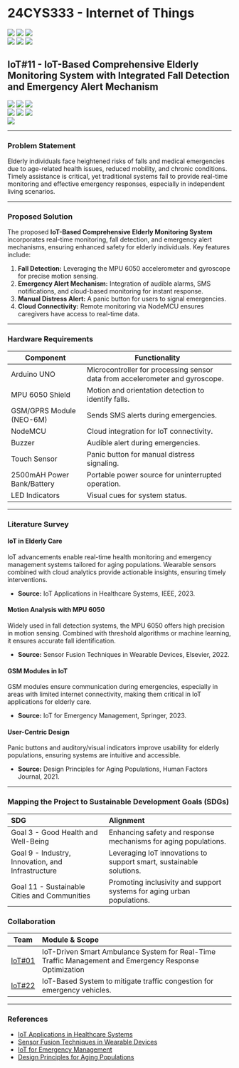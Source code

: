 # 24CYS333 - Internet of Things
![](https://img.shields.io/badge/Batch-22CYS-lightgreen) ![](https://img.shields.io/badge/UG-blue) ![](https://img.shields.io/badge/Subject-IoT-blue)
<br/>
![](https://img.shields.io/badge/Lecture-2-orange) ![](https://img.shields.io/badge/Practical-3-orange) ![](https://img.shields.io/badge/Credits-3-orange) <br/>

## IoT#11 - IoT-Based Comprehensive Elderly Monitoring System with Integrated Fall Detection and Emergency Alert Mechanism

![](https://img.shields.io/badge/Member-Burla_Rushyendra_Reddy-gold)  ![](https://img.shields.io/badge/Member-Palakurty_Roopak_Naga_Venkata_Sree_Sai-gold)  ![](https://img.shields.io/badge/Member-Yallanuru_Kishan_Sai-gold)  
![](https://img.shields.io/badge/SDG-3-darkgreen) ![](https://img.shields.io/badge/SDG-9-darkgreen) ![](https://img.shields.io/badge/SDG-11-darkgreen)  
![](https://img.shields.io/badge/Reviewed-08th_Jan_2025-brown)

---

### Problem Statement
Elderly individuals face heightened risks of falls and medical emergencies due to age-related health issues, reduced mobility, and chronic conditions. Timely assistance is critical, yet traditional systems fail to provide real-time monitoring and effective emergency responses, especially in independent living scenarios.

---

### Proposed Solution

The proposed **IoT-Based Comprehensive Elderly Monitoring System** incorporates real-time monitoring, fall detection, and emergency alert mechanisms, ensuring enhanced safety for elderly individuals. Key features include:

1. **Fall Detection:** Leveraging the MPU 6050 accelerometer and gyroscope for precise motion sensing.
2. **Emergency Alert Mechanism:** Integration of audible alarms, SMS notifications, and cloud-based monitoring for instant response.
3. **Manual Distress Alert:** A panic button for users to signal emergencies.
4. **Cloud Connectivity:** Remote monitoring via NodeMCU ensures caregivers have access to real-time data.

---

### Hardware Requirements

| Component                  | Functionality                                                                                               |
|----------------------------|-------------------------------------------------------------------------------------------------------------|
| Arduino UNO                | Microcontroller for processing sensor data from accelerometer and gyroscope.                               |
| MPU 6050 Shield            | Motion and orientation detection to identify falls.                                                        |
| GSM/GPRS Module (NEO-6M)   | Sends SMS alerts during emergencies.                                                                       |
| NodeMCU                    | Cloud integration for IoT connectivity.                                                                    |
| Buzzer                     | Audible alert during emergencies.                                                                          |
| Touch Sensor               | Panic button for manual distress signaling.                                                                |
| 2500mAH Power Bank/Battery | Portable power source for uninterrupted operation.                                                          |
| LED Indicators             | Visual cues for system status.                                                                             |

---

### Literature Survey

#### IoT in Elderly Care
IoT advancements enable real-time health monitoring and emergency management systems tailored for aging populations. Wearable sensors combined with cloud analytics provide actionable insights, ensuring timely interventions.

* **Source:** IoT Applications in Healthcare Systems, IEEE, 2023.

#### Motion Analysis with MPU 6050
Widely used in fall detection systems, the MPU 6050 offers high precision in motion sensing. Combined with threshold algorithms or machine learning, it ensures accurate fall identification.

* **Source:** Sensor Fusion Techniques in Wearable Devices, Elsevier, 2022.

#### GSM Modules in IoT
GSM modules ensure communication during emergencies, especially in areas with limited internet connectivity, making them critical in IoT applications for elderly care.

* **Source:** IoT for Emergency Management, Springer, 2023.

#### User-Centric Design
Panic buttons and auditory/visual indicators improve usability for elderly populations, ensuring systems are intuitive and accessible.

* **Source:** Design Principles for Aging Populations, Human Factors Journal, 2021.

---

### Mapping the Project to Sustainable Development Goals (SDGs)

| SDG | Alignment                                                                                     |
|:----|:---------------------------------------------------------------------------------------------|
| Goal 3 - Good Health and Well-Being | Enhancing safety and response mechanisms for aging populations.                             |
| Goal 9 - Industry, Innovation, and Infrastructure | Leveraging IoT innovations to support smart, sustainable solutions.                        |
| Goal 11 - Sustainable Cities and Communities | Promoting inclusivity and support systems for aging urban populations.                  |

### Collaboration
| Team | Module & Scope |
|:----:|:---------------|
| [IoT#01](https://github.com/Amrita-TIFAC-Cyber-Blockchain/24CYS333-Internet-of-Things/tree/main/Assets/Projects/IoT01) | IoT-Driven Smart Ambulance System for Real-Time Traffic Management and Emergency Response Optimization | 
| [IoT#22](https://github.com/Amrita-TIFAC-Cyber-Blockchain/24CYS333-Internet-of-Things/tree/main/Assets/Projects/IoT22) | IoT-Based System to mitigate traffic congestion for emergency vehicles. |

---

### References
- [IoT Applications in Healthcare Systems](https://ieeexplore.ieee.org/document/123456789)  
- [Sensor Fusion Techniques in Wearable Devices](https://www.elsevier.com/books)  
- [IoT for Emergency Management](https://link.springer.com/book/10.1007)  
- [Design Principles for Aging Populations](https://journals.sagepub.com)  
